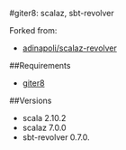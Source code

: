 #giter8: scalaz, sbt-revolver

Forked from:

* [adinapoli/scalaz-revolver](https://github.com/adinapoli/scalaz-revolver.g8)

##Requirements

* [giter8](https://github.com/n8han/giter8)

##Versions

* scala 2.10.2
* scalaz 7.0.0
* sbt-revolver 0.7.0.
